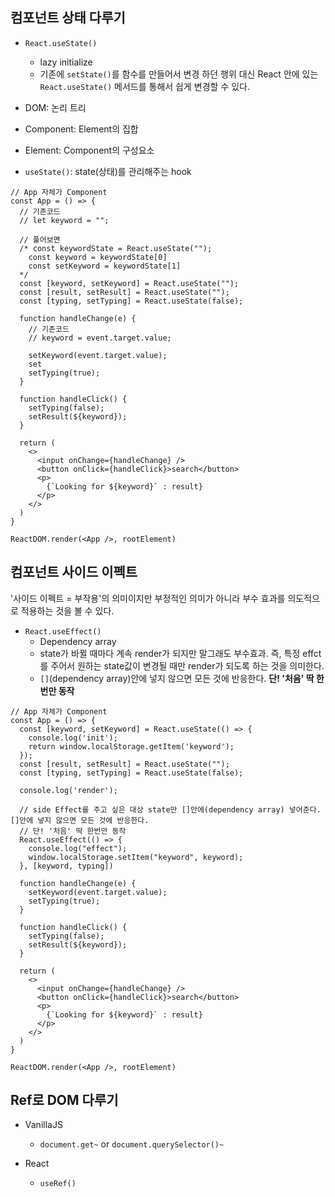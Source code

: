 ## 컴포넌트 상태 다루기

- `React.useState()`

  - lazy initialize
  - 기존에 `setState()`를 함수를 만들어서 변경 하던 행위 대신 React 안에 있는 `React.useState()` 메서드를 통해서 쉽게 변경할 수 있다.

- DOM: 논리 트리
- Component: Element의 집합
- Element: Component의 구성요소
- `useState()`: state(상태)를 관리해주는 hook

```
// App 자체가 Component
const App = () => {
  // 기존코드
  // let keyword = "";

  // 풀어보면
  /* const keywordState = React.useState("");
    const keyword = keywordState[0]
    const setKeyword = keywordState[1]
  */
  const [keyword, setKeyword] = React.useState("");
  const [result, setResult] = React.useState("");
  const [typing, setTyping] = React.useState(false);

  function handleChange(e) {
    // 기존코드
    // keyword = event.target.value;

    setKeyword(event.target.value);
    set
    setTyping(true);
  }

  function handleClick() {
    setTyping(false);
    setResult(${keyword});
  }

  return (
    <>
      <input onChange={handleChange} />
      <button onClick={handleClick}>search</button>
      <p>
        {`Looking for ${keyword}` : result}
      </p>
    </>
  )
}

ReactDOM.render(<App />, rootElement)
```

## 컴포넌트 사이드 이펙트

'사이드 이펙트 = 부작용'의 의미이지만 부정적인 의미가 아니라 부수 효과를 의도적으로 적용하는 것을 볼 수 있다.

- `React.useEffect()`
  - Dependency array
  - state가 바뀔 때마다 계속 render가 되지만 말그래도 부수효과. 즉, 특정 effct를 주어서 원하는 state값이 변경될 때만 render가 되도록 하는 것을 의미한다.
  - `[]`(dependency array)안에 넣지 않으면 모든 것에 반응한다. **단! '처음' 딱 한번만 동작**

```
// App 자체가 Component
const App = () => {
  const [keyword, setKeyword] = React.useState(() => {
    console.log('init');
    return window.localStorage.getItem('keyword');
  });
  const [result, setResult] = React.useState("");
  const [typing, setTyping] = React.useState(false);

  console.log('render');

  // side Effect를 주고 싶은 대상 state만 []안에(dependency array) 넣어준다. []안에 넣지 않으면 모든 것에 반응한다.
  // 단! '처음' 딱 한번만 동작
  React.useEffect(() => {
    console.log("effect");
    window.localStorage.setItem("keyword", keyword);
  }, [keyword, typing])

  function handleChange(e) {
    setKeyword(event.target.value);
    setTyping(true);
  }

  function handleClick() {
    setTyping(false);
    setResult(${keyword});
  }

  return (
    <>
      <input onChange={handleChange} />
      <button onClick={handleClick}>search</button>
      <p>
        {`Looking for ${keyword}` : result}
      </p>
    </>
  )
}

ReactDOM.render(<App />, rootElement)
```

## Ref로 DOM 다루기

- VanillaJS

  - `document.get~` or `document.querySelector()~`

- React
  - `useRef()`
